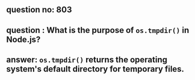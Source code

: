 
      
## question no: 803

## question : What is the purpose of `os.tmpdir()` in Node.js?

## answer: `os.tmpdir()` returns the operating system's default directory for temporary files.
      